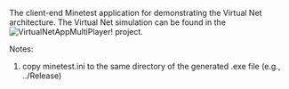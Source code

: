 The client-end Minetest application for demonstrating the Virtual Net architecture. The Virtual Net simulation can be found in the ![VirtualNetAppMultiPlayer!](https://github.com/sunniel/VirtualNetAppMultiPlayer) project.

Notes:
1. copy minetest.ini to the same directory of the generated .exe file (e.g., ../Release)